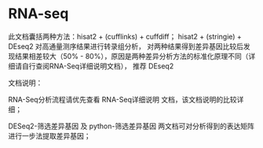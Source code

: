 # RNA-seq 

此文档囊括两种方法：hisat2 + (cufflinks) + cuffdiff； hisat2 + (stringie) + DEseq2 对高通量测序结果进行转录组分析，
对两种结果得到差异基因比较后发现结果相差较大（50% - 80%），原因是两种差异分析方法的标准化原理不同（详细请自行查阅RNA-Seq详细说明文档），
推荐 DEseq2


文档说明：


RNA-Seq分析流程请优先查看 RNA-Seq详细说明 文档，该文档说明的比较详细；


DESeq2-筛选差异基因 及 python-筛选差异基因 两文档可对分析得到的表达矩阵进行一步法提取差异基因；
